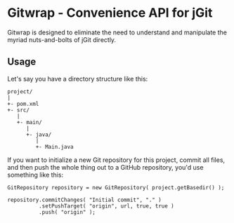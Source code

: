 # Gitwrap - Convenience API for jGit #

Gitwrap is designed to eliminate the need to understand and manipulate the myriad nuts-and-bolts of jGit directly.

## Usage ##

Let's say you have a directory structure like this:

    project/
    |
    +- pom.xml
    +- src/
       |
       +- main/
          |
          +- java/
             |
             +- Main.java

If you want to initialize a new Git repository for this project, commit all files, 
and then push the whole thing out to a GitHub repository, you'd use something like this:

    GitRepository repository = new GitRepository( project.getBasedir() );

    repository.commitChanges( "Initial commit", "." )
              .setPushTarget( "origin", url, true, true )
              .push( "origin" );


